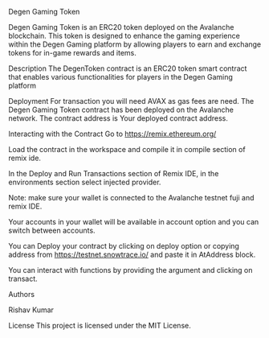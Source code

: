 Degen Gaming Token

Degen Gaming Token is an ERC20 token deployed on the Avalanche blockchain. This token is designed to enhance the gaming experience within the Degen Gaming platform by allowing players to earn and exchange tokens for in-game rewards and items.

Description The DegenToken contract is an ERC20 token smart contract that enables various functionalities for players in the Degen Gaming platform

Deployment For transaction you will need AVAX as gas fees are need. The Degen Gaming Token contract has been deployed on the Avalanche network. The contract address is Your deployed contract address.

Interacting with the Contract Go to https://remix.ethereum.org/

Load the contract in the workspace and compile it in compile section of remix ide.

In the Deploy and Run Transactions section of Remix IDE, in the environments section select injected provider.

Note: make sure your wallet is connected to the Avalanche testnet fuji and remix IDE.

Your accounts in your wallet will be available in account option and you can switch between accounts.

You can Deploy your contract by clicking on deploy option or copying address from https://testnet.snowtrace.io/ and paste it in AtAddress block.

You can interact with functions by providing the argument and clicking on transact.

Authors

Rishav Kumar

License This project is licensed under the MIT License.

